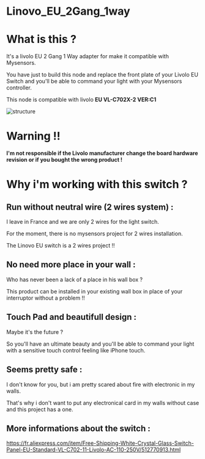 # Linovo_EU_2Gang_1way

# What is this ?

It's a livolo EU 2 Gang 1 Way adapter for make it compatible with Mysensors.

You have just to build this node and replace the front plate of your Livolo EU Switch and you'll be able to command your light with your Mysensors controller.

This node is compatible with livolo **EU VL-C702X-2 VER:C1**

![structure](https://cloud.githubusercontent.com/assets/11009185/24589920/2fdb6466-17e3-11e7-9066-1d2a50708677.jpg)



# Warning !!

**I'm not responsible if the Livolo manufacturer change the board hardware revision or if you bought the wrong product !**

# Why i'm working with this switch ?

## Run without neutral wire (2 wires system) :

I leave in France and we are only 2 wires for the light switch. 

For the moment, there is no mysensors project for 2 wires installation.

The Linovo EU switch is a 2 wires project !!


## No need more place in your wall :

Who has never been a lack of a place in his wall box ?

This product can be installed in your existing wall box in place of your interruptor without a problem !!

## Touch Pad and beautifull design :

Maybe it's the future ? 

So you'll have an ultimate beauty and you'll be able to command your light with a sensitive touch control feeling like iPhone touch.

## Seems pretty  safe :

I don't know for you, but i am pretty scared about fire with electronic in my walls. 

That's why i don't want to put any electronical card in my walls without case and this project has a one.

## More informations about the switch :

https://fr.aliexpress.com/item/Free-Shipping-White-Crystal-Glass-Switch-Panel-EU-Standard-VL-C702-11-Livolo-AC-110-250V/512770913.html

